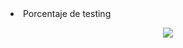 <li>Porcentaje de testing</li>

<p align="center">
	  <img src="(https://github.com/mercyluz/Fizzbuzz/blob/main/fizzbuzz.png)" />
</p>

